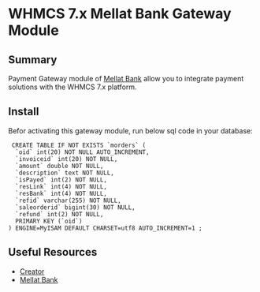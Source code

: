 # WHMCS 7.x Mellat Bank Gateway Module #
## Summary ##

Payment Gateway module of [Mellat Bank](https://www.bankmellat.ir/) allow you to integrate payment solutions with the WHMCS 7.x
platform.

## Install ##
Befor activating this gateway module, run below sql code in your database:

```
 CREATE TABLE IF NOT EXISTS `morders` (
  `oid` int(20) NOT NULL AUTO_INCREMENT,
  `invoiceid` int(20) NOT NULL,
  `amount` double NOT NULL,
  `description` text NOT NULL,
  `isPayed` int(2) NOT NULL,
  `resLink` int(4) NOT NULL,
  `resBank` int(4) NOT NULL,
  `refid` varchar(255) NOT NULL,
  `saleorderid` bigint(30) NOT NULL,
  `refund` int(2) NOT NULL,
  PRIMARY KEY (`oid`)
) ENGINE=MyISAM DEFAULT CHARSET=utf8 AUTO_INCREMENT=1 ;
```


## Useful Resources
* [Creator](https://www.itpiran.com/)
* [Mellat Bank](https://www.bankmellat.ir/)